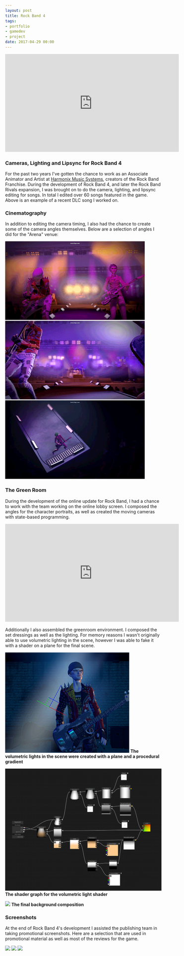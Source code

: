 ```yaml
---
layout: post
title: Rock Band 4
tags:
- portfolio
- gamedev
- project
date: 2017-04-29 00:00
---
```



<iframe width="560" height="315" src="https://www.youtube.com/embed/XDae4tDkS1M" frameborder="0" allowfullscreen></iframe>




### Cameras, Lighting and Lipsync for Rock Band 4
<!--more-->

For the past two years I've gotten the chance to work as an Associate Animator and Artist at [Harmonix Music Systems](http://www.harmonixmusic.com/), creators of the Rock Band Franchise. During the development of Rock Band 4, and later the Rock Band Rivals expansion, I was brought on to do the camera, lighting, and lipsync editing for songs. In total I edited over 60 songs featured in the game. Above is an example of a recent DLC song I worked on.

### Cinematography

In addition to editing the camera timing, I also had the chance to create some of the camera angles themselves. Below are a selection of angles I did for the "Arena" venue:

![](/blog/assets/rockband4/rockband03.gif)
![](/blog/assets/rockband4/rockband05.gif)
![](/blog/assets/rockband4/rockband04.gif)

### The Green Room
During the development of the online update for Rock Band, I had a chance to work with the team working on the online lobby screen. I composed the angles for the character portraits, as well as created the moving cameras with state-based programming.

<iframe width="560" height="315" src="https://www.youtube.com/embed/BPyXhOw5ikU" frameborder="0" allowfullscreen></iframe>

Additionally I also assembled the greenroom environment. I composed the set dressings as well as the lighting. For memory reasons I wasn't originally able to use volumetric lighting in the scene, however I was able to fake it with a shader on a plane for the final scene.

![](/blog/assets/rockband4/volumetricShader.gif)
<strong>The volumetric lights in the scene were created with a plane and a procedural gradient</strong>

![](/blog/assets/rockband4/Vol_Shader_Graph.jpg)
<strong>The shader graph for the volumetric light shader</strong>

![](/blog/assets/rockband4/greenroom.png)
<strong>The final background composition</strong>

### Screenshots

At the end of Rock Band 4's development I assisted the publishing team in taking promotional screenshots. Here are a selection that are used in promotional material as well as most of the reviews for the game.

![](/blog/assets/rockband4/rbscreenshot01.png)
![](/blog/assets/rockband4/rbscreenshot02.png)
![](/blog/assets/rockband4/rbscreenshot03.png)



